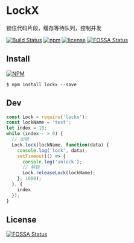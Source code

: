# LockX
锁住代码片段，缓存等待队列，控制并发

[![Build Status](https://travis-ci.org/zhoumingque/LockX.svg?branch=master)](https://travis-ci.org/zhoumingque/LockX)
[![npm](https://img.shields.io/npm/v/npm.svg)](https://www.npmjs.com/package/lockx)
[![license](https://img.shields.io/github/license/mashape/apistatus.svg)](https://www.npmjs.com/package/lockx)
[![FOSSA Status](https://app.fossa.io/api/projects/git%2Bgithub.com%2Fzhoumingque%2FLockX.svg?type=shield)](https://app.fossa.io/projects/git%2Bgithub.com%2Fzhoumingque%2FLockX?ref=badge_shield)

## Install
[![NPM](https://nodei.co/npm/lockx.png?compact=true)](https://nodei.co/npm/lockx/)
```
$ npm install lockx --save
```

## Dev
```javascript
const Lock = require('lockx');
const lockName = 'test';
let index = 10;
while (index-- > 0) {
  // 加锁
  Lock.lock(lockName, function(data) {
    console.log('lock', data);
    setTimeout(() => {
      console.log('unlock');
      // 解锁
      Lock.releaseLock(lockName);
    }, 1000);
  }, {
    index
  });
}
```


## License
[![FOSSA Status](https://app.fossa.io/api/projects/git%2Bgithub.com%2Fzhoumingque%2FLockX.svg?type=large)](https://app.fossa.io/projects/git%2Bgithub.com%2Fzhoumingque%2FLockX?ref=badge_large)
